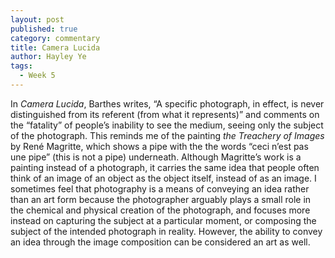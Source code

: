 ```yaml
---
layout: post
published: true
category: commentary
title: Camera Lucida
author: Hayley Ye
tags:
  - Week 5
---
```

In _Camera Lucida_, Barthes writes, “A specific photograph, in effect, is never distinguished from its referent (from what it represents)” and comments on the “fatality” of people’s inability to see the medium, seeing only the subject of the photograph. This reminds me of the painting _the Treachery of Images_ by René Magritte, which shows a pipe with the the words “ceci n’est pas une pipe” (this is not a pipe) underneath. Although Magritte’s work is a painting instead of a photograph, it carries the same idea that people often think of an image of an object as the object itself, instead of as an image. I sometimes feel that photography is a means of conveying an idea rather than an art form because the photographer arguably plays a small role in the chemical and physical creation of the photograph, and focuses more instead on capturing the subject at a particular moment, or composing the subject of the intended photograph in reality. However, the ability to convey an idea through the image composition can be considered an art as well.
